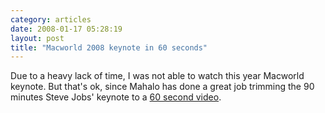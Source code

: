 ```yaml
---
category: articles
date: 2008-01-17 05:28:19
layout: post
title: "Macworld 2008 keynote in 60 seconds"
---
```


Due to a heavy lack of time, I was not able to watch this year Macworld keynote. But that's ok, since Mahalo has done a great job trimming the 90 minutes Steve Jobs' keynote to a <a href="http://www.mahalo.com/The_Steve_Jobs_90_Minute_Keynote_in_60_Seconds">60 second video</a>.
